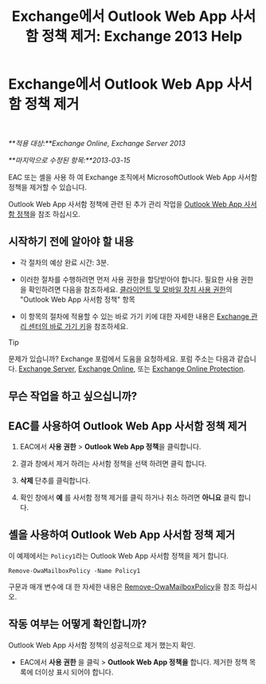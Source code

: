 ﻿---
title: 'Exchange에서 Outlook Web App 사서함 정책 제거: Exchange 2013 Help'
TOCTitle: Exchange에서 Outlook Web App 사서함 정책 제거
ms:assetid: edab7bac-b62c-4b82-8f21-dcac77cf0e8f
ms:mtpsurl: https://technet.microsoft.com/ko-kr/library/Dd351239(v=EXCHG.150)
ms:contentKeyID: 50484453
ms.date: 05/22/2018
mtps_version: v=EXCHG.150
ms.translationtype: MT
---

# Exchange에서 Outlook Web App 사서함 정책 제거

 

_**적용 대상:**Exchange Online, Exchange Server 2013_

_**마지막으로 수정된 항목:**2013-03-15_

EAC 또는 셸을 사용 하 여 Exchange 조직에서 MicrosoftOutlook Web App 사서함 정책을 제거할 수 있습니다.

Outlook Web App 사서함 정책에 관련 된 추가 관리 작업을 [Outlook Web App 사서함 정책](outlook-web-app-mailbox-policies-exchange-2013-help.md)을 참조 하십시오.

## 시작하기 전에 알아야 할 내용

  - 각 절차의 예상 완료 시간: 3분.

  - 이러한 절차를 수행하려면 먼저 사용 권한을 할당받아야 합니다. 필요한 사용 권한을 확인하려면 다음을 참조하세요. [클라이언트 및 모바일 장치 사용 권한](clients-and-mobile-devices-permissions-exchange-2013-help.md)의 "Outlook Web App 사서함 정책" 항목

  - 이 항목의 절차에 적용할 수 있는 바로 가기 키에 대한 자세한 내용은 [Exchange 관리 센터의 바로 가기 키](keyboard-shortcuts-in-the-exchange-admin-center-exchange-online-protection-help.md)을 참조하세요.


> [!TIP]
> 문제가 있습니까? Exchange 포럼에서 도움을 요청하세요. 포럼 주소는 다음과 같습니다. <A href="https://go.microsoft.com/fwlink/p/?linkid=60612">Exchange Server</A>, <A href="https://go.microsoft.com/fwlink/p/?linkid=267542">Exchange Online</A>, 또는 <A href="https://go.microsoft.com/fwlink/p/?linkid=285351">Exchange Online Protection</A>.



## 무슨 작업을 하고 싶으십니까?

## EAC를 사용하여 Outlook Web App 사서함 정책 제거

1.  EAC에서 **사용 권한** \> **Outlook Web App 정책**을 클릭합니다.

2.  결과 창에서 제거 하려는 사서함 정책을 선택 하려면 클릭 합니다.

3.  **삭제** 단추를 클릭합니다.

4.  확인 창에서 **예** 를 사서함 정책 제거를 클릭 하거나 취소 하려면 **아니요** 클릭 합니다.

## 셸을 사용하여 Outlook Web App 사서함 정책 제거

이 예제에서는 `Policy1`라는 Outlook Web App 사서함 정책을 제거 합니다.

    Remove-OwaMailboxPolicy -Name Policy1 

구문과 매개 변수에 대 한 자세한 내용은 [Remove-OwaMailboxPolicy](https://technet.microsoft.com/ko-kr/library/dd298103\(v=exchg.150\))을 참조 하십시오.

## 작동 여부는 어떻게 확인합니까?

Outlook Web App 사서함 정책의 성공적으로 제거 했는지 확인.

  - EAC에서 **사용 권한** 을 클릭 \> **Outlook Web App 정책을** 합니다. 제거한 정책 목록에 더이상 표시 되어야 합니다.

